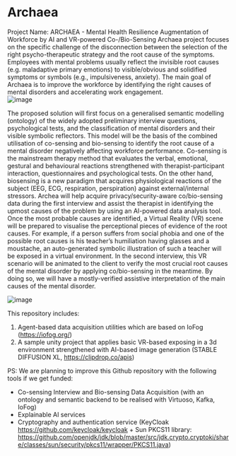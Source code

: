 # Archaea
Project Name: ARCHAEA - Mental Health Resilience Augmentation of Workforce by AI and VR-powered Co-/Bio-Sensing
Archaea project focuses on the specific challenge of the disconnection between the selection of the right psycho-therapeutic strategy and the root cause of the symptoms. Employees with mental problems usually reflect the invisible root causes (e.g. maladaptive primary emotions) to visible/obvious and solidified symptoms or symbols (e.g., impulsiveness, anxiety). The main goal of Archaea is to improve the workforce by identifying the right causes of mental disorders and accelerating work engagement.  
![image](https://github.com/PatikaPsikoloji/Archaea/assets/24838569/65cf0b77-83cc-4210-a478-38957fe776f7)

The proposed solution will first focus on a generalised semantic modelling (ontology) of the widely adopted preliminary interview questions, psychological tests, and the classification of mental disorders and their visible symbolic reflectors. This model will be the basis of the combined utilisation of co-sensing and bio-sensing to identify the root cause of a mental disorder negatively affecting workforce performance.
Co-sensing is the mainstream therapy method that evaluates the verbal, emotional, gestural and behavioural reactions strengthened with therapist-participant interaction, questionnaires and psychological tests. On the other hand, biosensing is a new paradigm that acquires physiological reactions of the subject (EEG, ECG, respiration, perspiration) against external/internal stressors. 
Archea will help acquire privacy/security-aware co/bio-sensing data during the first interview and assist the therapist in identifying the upmost causes of the problem by using an AI-powered data analysis tool. Once the most probable causes are identified, a Virtual Reality (VR) scene will be prepared to visualise the perceptional pieces of evidence of the root causes.  For example, if a person suffers from social phobia and one of the possible root causes is his teacher’s humiliation having glasses and a moustache, an auto-generated symbolic illustration of such a teacher will be exposed in a virtual environment.
In the second interview, this VR scenario will be animated to the client to verify the most crucial root causes of the mental disorder by applying co/bio-sensing in the meantime. By doing so, we will have a mostly-verified assistive interpretation of the main causes of the mental disorder.

![image](https://github.com/PatikaPsikoloji/Archaea/assets/24838569/0e75a490-bf62-42e7-9482-71c6bbc435eb)

This repository includes: 
1. Agent-based data acquisition utilities which are based on IoFog (https://iofog.org/)
2. A sample unity project that applies basic VR-based exposing in a 3d environment strengthened with AI-based image generation (STABLE DIFFUSION XL, https://clipdrop.co/apis)

PS: We are planning to improve this Github repository with the following tools if we get funded:
- Co-sensing Interview and Bio-sensing Data Acquisition (with an ontology and semantic backend to be realised with Virtuoso, Kafka, IoFog)
- Explainable AI services
- Cryptography and authentication service (KeyCloak https://github.com/keycloak/keycloak + Sun PKCS11 library: https://github.com/openjdk/jdk/blob/master/src/jdk.crypto.cryptoki/share/classes/sun/security/pkcs11/wrapper/PKCS11.java)

